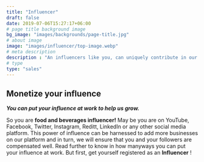 ```yaml
---
title: "Influencer"
draft: false
date: 2019-07-06T15:27:17+06:00
# page title background image
bg_image: "images/backgrounds/page-title.jpg"
# about image
image: "images/influencer/top-image.webp"
# meta description
description : "An influencers like you, can uniquely contribute in our growth while get benefitted, by partnering with us. Let's grow togther!"
# type
type: "sales"
---
```


## Monetize your influence

**_You can put your influence at work to help us grow._**

So you are **food and beverages influencer!** May be you are on YouTube, Facebook, Twitter, Instagram, Reditt, LinkedIn or any other social media platform. This power of influence can be harnessed to add more businesses on our platform and in turn, we will ensure that you and your followers are compensated well. Read further to know in how manyways you can put your influence at work. But first, get yourself registered as an **Influencer** !